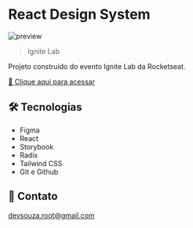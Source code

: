 # React Design System

![preview](./preview.png)

> Ignite Lab

Projeto construído do evento Ignite Lab da Rocketseat.

[🔗 Clique aqui para acessar](https://react-design-system-mu.vercel.app/)


## 🛠 Tecnologias

- Figma
- React
- Storybook
- Radix
- Tailwind CSS
- Git e Github

## 💛 Contato

devsouza.root@gmail.com
